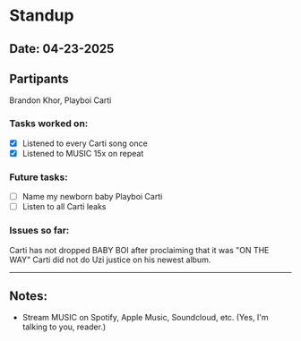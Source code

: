 # Standup

## Date: 04-23-2025
## Partipants

Brandon Khor, Playboi Carti

### Tasks worked on:
- [X] Listened to every Carti song once
- [X] Listened to MUSIC 15x on repeat

### Future tasks:
- [ ] Name my newborn baby Playboi Carti
- [ ] Listen to all Carti leaks

### Issues so far:
Carti has not dropped BABY BOI after proclaiming that it was "ON THE WAY"
Carti did not do Uzi justice on his newest album.

---

## Notes:
- Stream MUSIC on Spotify, Apple Music, Soundcloud, etc. (Yes, I'm talking to you, reader.)
